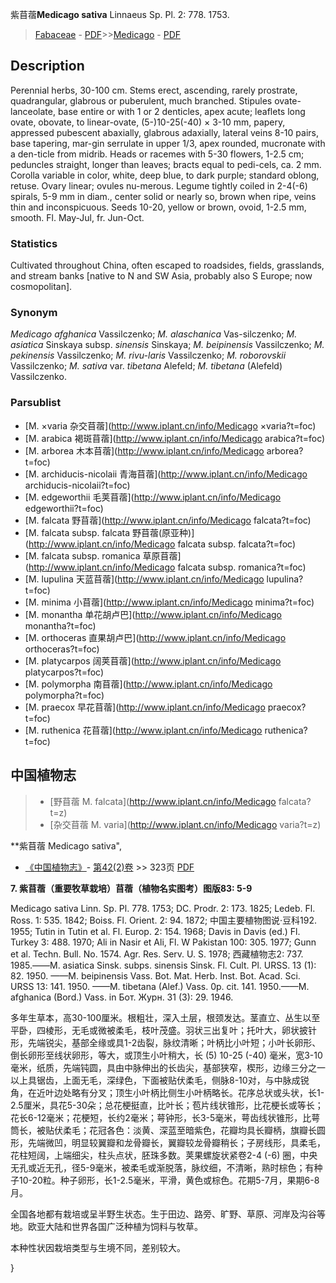 紫苜蓿**Medicago sativa** Linnaeus Sp. Pl. 2: 778. 1753.

> [Fabaceae](http://www.iplant.cn/info/Fabaceae?t=foc) - [PDF](http://www.iplant.cn/foc/pdf/Fabaceae.pdf)>>[Medicago](http://www.iplant.cn/info/Medicago?t=foc) - [PDF](http://www.iplant.cn/foc/pdf/Medicago.pdf)

## Description

Perennial herbs, 30-100 cm. Stems erect, ascending, rarely prostrate, quadrangular, glabrous or puberulent, much branched. Stipules ovate-lanceolate, base entire or with 1 or 2 denticles, apex acute; leaflets long ovate, obovate, to linear-ovate, (5-)10-25(-40) × 3-10 mm, papery, appressed pubescent abaxially, glabrous adaxially, lateral veins 8-10 pairs, base tapering, mar-gin serrulate in upper 1/3, apex rounded, mucronate with a den-ticle from midrib. Heads or racemes with 5-30 flowers, 1-2.5 cm; peduncles straight, longer than leaves; bracts equal to pedi-cels, ca. 2 mm. Corolla variable in color, white, deep blue, to dark purple; standard oblong, retuse. Ovary linear; ovules nu-merous. Legume tightly coiled in 2-4(-6) spirals, 5-9 mm in diam., center solid or nearly so, brown when ripe, veins thin and inconspicuous. Seeds 10-20, yellow or brown, ovoid, 1-2.5 mm, smooth. Fl. May-Jul, fr. Jun-Oct.

### Statistics
Cultivated throughout China, often escaped to roadsides, fields, grasslands, and stream banks [native to N and SW Asia, probably also S Europe; now cosmopolitan].

### Synonym
*Medicago afghanica* Vassilczenko; *M. alaschanica* Vas-silczenko; *M. asiatica* Sinskaya subsp. *sinensis* Sinskaya; *M. beipinensis* Vassilczenko; *M. pekinensis* Vassilczenko; *M. rivu-laris* Vassilczenko; *M. roborovskii* Vassilczenko; *M. sativa* var. *tibetana* Alefeld; *M. tibetana* (Alefeld) Vassilczenko.

### Parsublist

* [M.  ×varia  杂交苜蓿](http://www.iplant.cn/info/Medicago ×varia?t=foc)
* [M.  arabica  褐斑苜蓿](http://www.iplant.cn/info/Medicago arabica?t=foc)
* [M.  arborea  木本苜蓿](http://www.iplant.cn/info/Medicago arborea?t=foc)
* [M.  archiducis-nicolaii  青海苜蓿](http://www.iplant.cn/info/Medicago archiducis-nicolaii?t=foc)
* [M.  edgeworthii  毛荚苜蓿](http://www.iplant.cn/info/Medicago edgeworthii?t=foc)
* [M.  falcata  野苜蓿](http://www.iplant.cn/info/Medicago falcata?t=foc)
* [M.  falcata subsp. falcata  野苜蓿(原亚种)](http://www.iplant.cn/info/Medicago falcata subsp. falcata?t=foc)
* [M.  falcata subsp. romanica  草原苜蓿](http://www.iplant.cn/info/Medicago falcata subsp. romanica?t=foc)
* [M.  lupulina  天蓝苜蓿](http://www.iplant.cn/info/Medicago lupulina?t=foc)
* [M.  minima  小苜蓿](http://www.iplant.cn/info/Medicago minima?t=foc)
* [M.  monantha  单花胡卢巴](http://www.iplant.cn/info/Medicago monantha?t=foc)
* [M.  orthoceras  直果胡卢巴](http://www.iplant.cn/info/Medicago orthoceras?t=foc)
* [M.  platycarpos  阔荚苜蓿](http://www.iplant.cn/info/Medicago platycarpos?t=foc)
* [M.  polymorpha  南苜蓿](http://www.iplant.cn/info/Medicago polymorpha?t=foc)
* [M.  praecox  早花苜蓿](http://www.iplant.cn/info/Medicago praecox?t=foc)
* [M.  ruthenica  花苜蓿](http://www.iplant.cn/info/Medicago ruthenica?t=foc)

## 中国植物志

> * [野苜蓿  M.  falcata](http://www.iplant.cn/info/Medicago falcata?t=z)
> * [杂交苜蓿  M.  varia](http://www.iplant.cn/info/Medicago varia?t=z)

**紫苜蓿 Medicago sativa",

* [《中国植物志》](http://www.iplant.cn/frps)- [第42(2)卷](http://www.iplant.cn/frps/vol/42(2)) >> 323页 [PDF](http://www.iplant.cn/frps/pdf/42(2)/323a.PDF)

**7. 紫苜蓿（重要牧草栽培）苜蓿（植物名实图考）图版83: 5-9**

Medicago sativa Linn. Sp. Pl. 778. 1753; DC. Prodr. 2: 173. 1825; Ledeb. Fl. Ross. 1: 535. 1842; Boiss. Fl. Orient. 2: 94. 1872; 中国主要植物图说·豆科192. 1955; Tutin in Tutin et al. Fl. Europ. 2: 154. 1968; Davis in Davis (ed.) Fl. Turkey 3: 488. 1970; Ali in Nasir et Ali, Fl. W Pakistan 100: 305. 1977; Gunn et al. Techn. Bull. No. 1574. Agr. Res. Serv. U. S. 1978; 西藏植物志2: 737. 1985.——M. asiatica Sinsk. subps. sinensis Sinsk. Fl. Cult. Pl. URSS. 13 (1): 82. 1950. ——M. beipinensis Vass. Bot. Mat. Herb. Inst. Bot. Acad. Sci. URSS 13: 141. 1950. ——M. tibetana (Alef.) Vass. 0p. cit. 141. 1950.——M. afghanica (Bord.) Vass. in Бот. Журн. 31 (3): 29. 1946.

多年生草本，高30-100厘米。根粗壮，深入土层，根颈发达。茎直立、丛生以至平卧，四棱形，无毛或微被柔毛，枝叶茂盛。羽状三出复叶；托叶大，卵状披针形，先端锐尖，基部全缘或具1-2齿裂，脉纹清晰；叶柄比小叶短；小叶长卵形、倒长卵形至线状卵形，等大，或顶生小叶稍大，长 (5) 10-25 (-40) 毫米，宽3-10毫米，纸质，先端钝圆，具由中脉伸出的长齿尖，基部狭窄，楔形，边缘三分之一以上具锯齿，上面无毛，深绿色，下面被贴伏柔毛，侧脉8-10对，与中脉成锐角，在近叶边处略有分叉；顶生小叶柄比侧生小叶柄略长。花序总状或头状，长1-2.5厘米，具花5-30朵；总花梗挺直，比叶长；苞片线状锥形，比花梗长或等长；花长6-12毫米；花梗短，长约2毫米；萼钟形，长3-5毫米，萼齿线状锥形，比萼筒长，被贴伏柔毛；花冠各色：淡黄、深蓝至暗紫色，花瓣均具长瓣柄，旗瓣长圆形，先端微凹，明显较翼瓣和龙骨瓣长，翼瓣较龙骨瓣稍长；子房线形，具柔毛，花柱短阔，上端细尖，柱头点状，胚珠多数。荚果螺旋状紧卷2-4 (-6) 圈，中央无孔或近无孔，径5-9毫米，被柔毛或渐脱落，脉纹细，不清晰，熟时棕色；有种子10-20粒。种子卵形，长1-2.5毫米，平滑，黄色或棕色。花期5-7月，果期6-8月。

全国各地都有栽培或呈半野生状态。生于田边、路旁、旷野、草原、河岸及沟谷等地。欧亚大陆和世界各国广泛种植为饲料与牧草。

本种性状因栽培类型与生境不同，差别较大。

}